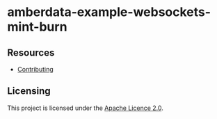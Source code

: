 # amberdata-example-websockets-mint-burn

## Resources

- [Contributing](./CONTRIBUTING.md)

## Licensing

This project is licensed under the [Apache Licence 2.0](./LICENSE).
